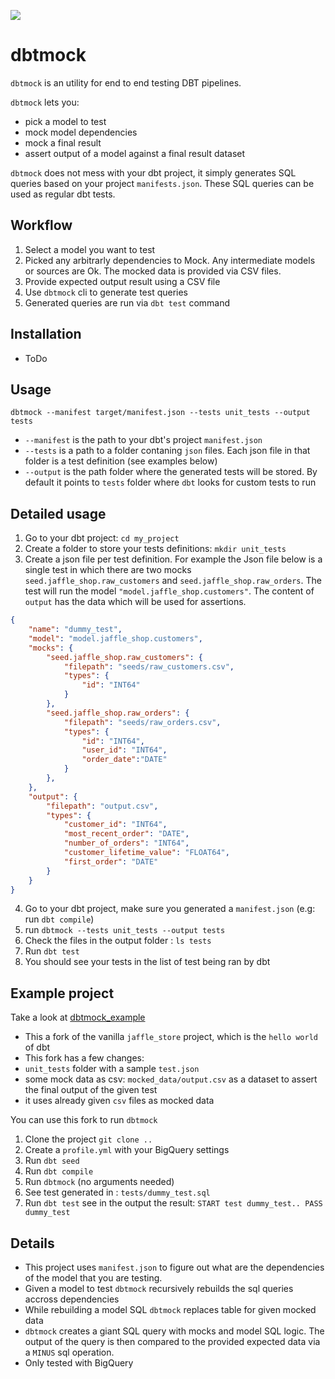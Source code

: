 ![](https://raw.githubusercontent.com/dav009/dbtmock/main/dessan_ningyou.png)
# dbtmock
 
`dbtmock` is an utility for end to end testing DBT pipelines. 


`dbtmock` lets you:
- pick a model to test
- mock model dependencies 
- mock a final result
- assert output of a model against a final result dataset

`dbtmock` does not mess with your dbt project, it simply generates SQL queries based on your project `manifests.json`. These SQL queries can be used as regular dbt tests.

## Workflow
  
1. Select a model you want to test
2. Picked any arbitrarly dependencies to Mock. Any intermediate models or sources are Ok. The mocked data is provided via CSV files.
3. Provide expected output result using a CSV file
4. Use `dbtmock` cli to generate test queries
5. Generated queries are run via `dbt test` command


## Installation
- ToDo

## Usage
`dbtmock --manifest target/manifest.json --tests unit_tests --output tests`

- `--manifest` is the path to your dbt's project `manifest.json`
- `--tests` is a path to a folder contaning `json` files. Each json file in that folder is a test definition (see examples below)
- `--output` is the path folder where the generated tests will be stored. By default it points to `tests` folder where `dbt` looks for custom tests to run


## Detailed usage

1. Go to your dbt project: `cd my_project`
2. Create a folder to store your tests definitions: `mkdir unit_tests`
3. Create a json file per test definition. For example the Json file below is a single test in which there are two mocks `seed.jaffle_shop.raw_customers` and  `seed.jaffle_shop.raw_orders`. The test will run the model `"model.jaffle_shop.customers"`. The content of `output` has the data which will be used for assertions.

``` json
{
    "name": "dummy_test",
    "model": "model.jaffle_shop.customers",
    "mocks": {
        "seed.jaffle_shop.raw_customers": {
            "filepath": "seeds/raw_customers.csv",
            "types": {
                "id": "INT64"
            }
        },
        "seed.jaffle_shop.raw_orders": {
            "filepath": "seeds/raw_orders.csv",
            "types": {
                "id": "INT64",
                "user_id": "INT64",
                "order_date":"DATE"
            }
        },   
    },
    "output": {
        "filepath": "output.csv",
        "types": {
            "customer_id": "INT64",
            "most_recent_order": "DATE",
            "number_of_orders": "INT64",
            "customer_lifetime_value": "FLOAT64",
            "first_order": "DATE"
        }
    }
}

```

4. Go to your dbt project, make sure you generated a `manifest.json` (e.g: run `dbt compile`)
5. run `dbtmock --tests unit_tests --output tests`
6. Check the files in the output folder : `ls tests`
7. Run `dbt test` 
8. You should see your tests in the list of test being ran by dbt


## Example project

Take a look at [dbtmock_example](https://github.com/dav009/dbtmock_example)
- This a fork of the vanilla `jaffle_store` project,  which is the `hello world` of dbt
- This fork has a few changes:
 - `unit_tests` folder with a sample `test.json`
 - some mock data as csv: `mocked_data/output.csv` as a dataset to assert the final output of the given test
- it uses already given `csv` files as mocked data

You can use this fork to run `dbtmock`

1. Clone the project `git clone ..`
2. Create a `profile.yml` with your BigQuery settings
3. Run `dbt seed`
4. Run `dbt compile`
5. Run `dbtmock` (no arguments needed)
6. See test generated in : `tests/dummy_test.sql`
7. Run `dbt test` see in the output the result: `START test dummy_test.. PASS dummy_test`


## Details

- This project uses `manifest.json` to figure out what are the dependencies of the model that you are testing.
- Given a model to test `dbtmock` recursively rebuilds the sql queries accross dependencies
- While rebuilding a model SQL `dbtmock` replaces table for given mocked data
- `dbtmock` creates a giant SQL query with mocks and model SQL logic. The output of the query is then compared to the provided expected data via a `MINUS` sql operation.
- Only tested with BigQuery 
